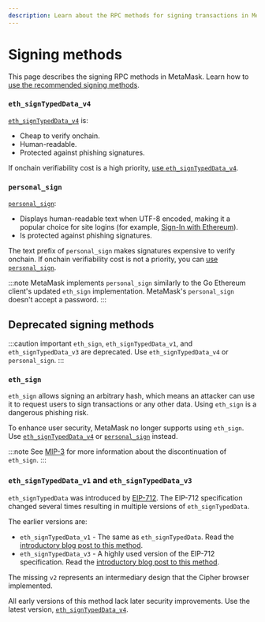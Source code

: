 ```yaml
---
description: Learn about the RPC methods for signing transactions in MetaMask.
---
```


# Signing methods

This page describes the signing RPC methods in MetaMask.
Learn how to [use the recommended signing methods](../how-to/sign-data/index.md).

### `eth_signTypedData_v4`

[`eth_signTypedData_v4`](/wallet/reference/json-rpc-methods/eth_signtypeddata_v4)
is:

- Cheap to verify onchain.
- Human-readable.
- Protected against phishing signatures.

If onchain verifiability cost is a high priority,
[use `eth_signTypedData_v4`](../how-to/sign-data/index.md#use-eth_signtypeddata_v4).

### `personal_sign`

[`personal_sign`](/wallet/reference/json-rpc-methods/personal_sign):

- Displays human-readable text when UTF-8 encoded, making it a popular choice for site logins
  (for example, [Sign-In with Ethereum](../how-to/sign-data/siwe.md)).
- Is protected against phishing signatures.

The text prefix of `personal_sign` makes signatures expensive to verify onchain.
If onchain verifiability cost is not a priority, you can
[use `personal_sign`](../how-to/sign-data/index.md#use-personal_sign).

:::note
MetaMask implements `personal_sign` similarly to the Go Ethereum client's updated `eth_sign` implementation.
MetaMask's `personal_sign` doesn't accept a password.
:::

## Deprecated signing methods

:::caution important
`eth_sign`, `eth_signTypedData_v1`, and `eth_signTypedData_v3` are deprecated.
Use `eth_signTypedData_v4` or `personal_sign`.
:::

### `eth_sign`

`eth_sign` allows signing an arbitrary hash, which means an attacker can use it to request users to
sign transactions or any other data.
Using `eth_sign` is a dangerous phishing risk.

To enhance user security, MetaMask no longer supports using `eth_sign`.
Use [`eth_signTypedData_v4`](#eth_signtypeddata_v4) or [`personal_sign`](#personal_sign) instead.

:::note
See [MIP-3](https://github.com/MetaMask/metamask-improvement-proposals/blob/main/MIPs/mip-3.md) for
more information about the discontinuation of `eth_sign`.
:::

### `eth_signTypedData_v1` and `eth_signTypedData_v3`

`eth_signTypedData` was introduced by [EIP-712](https://eips.ethereum.org/EIPS/eip-712).
The EIP-712 specification changed several times resulting in multiple versions
of `eth_signTypedData`.

The earlier versions are:

- `eth_signTypedData_v1` - The same as `eth_signTypedData`.
  Read the
  [introductory blog post to this method](https://medium.com/metamask/scaling-web3-with-signtypeddata-91d6efc8b290).
- `eth_signTypedData_v3` - A highly used version of the EIP-712 specification.
  Read the
  [introductory blog post to this method](https://medium.com/metamask/eip712-is-coming-what-to-expect-and-how-to-use-it-bb92fd1a7a26).

The missing `v2` represents an intermediary design that the Cipher browser implemented.

All early versions of this method lack later security improvements.
Use the latest version, [`eth_signTypedData_v4`](#eth_signtypeddata_v4).
